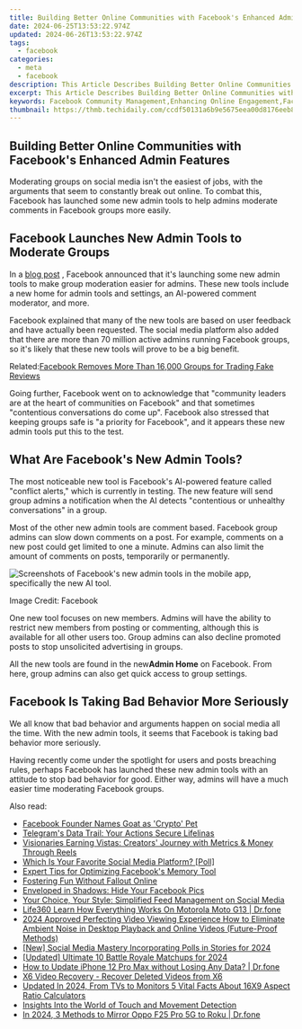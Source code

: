 ```yaml
---
title: Building Better Online Communities with Facebook's Enhanced Admin Features
date: 2024-06-25T13:53:22.974Z
updated: 2024-06-26T13:53:22.974Z
tags:
  - facebook
categories:
  - meta
  - facebook
description: This Article Describes Building Better Online Communities with Facebook's Enhanced Admin Features
excerpt: This Article Describes Building Better Online Communities with Facebook's Enhanced Admin Features
keywords: Facebook Community Management,Enhancing Online Engagement,Facebook Administration Tools,Boosting FB Community Growth,Improving Social Networks,Admin Features in Social Media,Strengthening Online Communities
thumbnail: https://thmb.techidaily.com/ccdf50131a6b9e5675eea00d8176eeb8be6c7d5597ded286e2b977dc206141e5.jpg
---
```


## Building Better Online Communities with Facebook's Enhanced Admin Features

 Moderating groups on social media isn't the easiest of jobs, with the arguments that seem to constantly break out online. To combat this, Facebook has launched some new admin tools to help admins moderate comments in Facebook groups more easily.

## Facebook Launches New Admin Tools to Moderate Groups

 In a [blog post](https://www.facebook.com/community/whats-new/new-tools-features-nurture-community/) , Facebook announced that it's launching some new admin tools to make group moderation easier for admins. These new tools include a new home for admin tools and settings, an AI-powered comment moderator, and more.

 Facebook explained that many of the new tools are based on user feedback and have actually been requested. The social media platform also added that there are more than 70 million active admins running Facebook groups, so it's likely that these new tools will prove to be a big benefit.

 Related:[Facebook Removes More Than 16,000 Groups for Trading Fake Reviews](https://www.makeuseof.com/facebook-removes-groups-trading-fake-reviews/)

 Going further, Facebook went on to acknowledge that "community leaders are at the heart of communities on Facebook" and that sometimes "contentious conversations do come up". Facebook also stressed that keeping groups safe is "a priority for Facebook", and it appears these new admin tools put this to the test.

## What Are Facebook's New Admin Tools?

 The most noticeable new tool is Facebook's AI-powered feature called "conflict alerts," which is currently in testing. The new feature will send group admins a notification when the AI detects "contentious or unhealthy conversations" in a group.

 Most of the other new admin tools are comment based. Facebook group admins can slow down comments on a post. For example, comments on a new post could get limited to one a minute. Admins can also limit the amount of comments on posts, temporarily or permanently.

![Screenshots of Facebook's new admin tools in the mobile app, specifically the new AI tool.](https://static1.makeuseofimages.com/wordpress/wp-content/uploads/2021/06/Facebook-New-Admin-Tools-Example-e1623859571101.png)

 Image Credit: Facebook

 One new tool focuses on new members. Admins will have the ability to restrict new members from posting or commenting, although this is available for all other users too. Group admins can also decline promoted posts to stop unsolicited advertising in groups.

 All the new tools are found in the new**Admin Home** on Facebook. From here, group admins can also get quick access to group settings.

## Facebook Is Taking Bad Behavior More Seriously

 We all know that bad behavior and arguments happen on social media all the time. With the new admin tools, it seems that Facebook is taking bad behavior more seriously.

 Having recently come under the spotlight for users and posts breaching rules, perhaps Facebook has launched these new admin tools with an attitude to stop bad behavior for good. Either way, admins will have a much easier time moderating Facebook groups.


<ins class="adsbygoogle"
     style="display:block"
     data-ad-format="autorelaxed"
     data-ad-client="ca-pub-7571918770474297"
     data-ad-slot="1223367746"></ins>



<ins class="adsbygoogle"
     style="display:block"
     data-ad-client="ca-pub-7571918770474297"
     data-ad-slot="8358498916"
     data-ad-format="auto"
     data-full-width-responsive="true"></ins>

<span class="atpl-alsoreadstyle">Also read:</span>
<div><ul>
<li><a href="https://facebook.techidaily.com/1719153081491-facebook-founder-names-goat-as-crypto-pet/"><u>Facebook Founder Names Goat as 'Crypto' Pet</u></a></li>
<li><a href="https://facebook.techidaily.com/telegrams-data-trail-your-actions-secure-lifelinas/"><u>Telegram's Data Trail: Your Actions Secure Lifelinas</u></a></li>
<li><a href="https://facebook.techidaily.com/visionaries-earning-vistas-creators-journey-with-metrics-and-money-through-reels/"><u>Visionaries Earning Vistas: Creators' Journey with Metrics & Money Through Reels</u></a></li>
<li><a href="https://facebook.techidaily.com/which-is-your-favorite-social-media-platform-poll/"><u>Which Is Your Favorite Social Media Platform? [Poll]</u></a></li>
<li><a href="https://facebook.techidaily.com/expert-tips-for-optimizing-facebooks-memory-tool/"><u>Expert Tips for Optimizing Facebook's Memory Tool</u></a></li>
<li><a href="https://facebook.techidaily.com/fostering-fun-without-fallout-online/"><u>Fostering Fun Without Fallout Online</u></a></li>
<li><a href="https://facebook.techidaily.com/enveloped-in-shadows-hide-your-facebook-pics/"><u>Enveloped in Shadows: Hide Your Facebook Pics</u></a></li>
<li><a href="https://facebook.techidaily.com/your-choice-your-style-simplified-feed-management-on-social-media/"><u>Your Choice, Your Style: Simplified Feed Management on Social Media</u></a></li>
<li><a href="https://fake-location.techidaily.com/life360-learn-how-everything-works-on-motorola-moto-g13-drfone-by-drfone-virtual-android/"><u>Life360 Learn How Everything Works On Motorola Moto G13 | Dr.fone</u></a></li>
<li><a href="https://audio-editing.techidaily.com/2024-approved-perfecting-video-viewing-experience-how-to-eliminate-ambient-noise-in-desktop-playback-and-online-videos-future-proof-methods/"><u>2024 Approved Perfecting Video Viewing Experience How to Eliminate Ambient Noise in Desktop Playback and Online Videos (Future-Proof Methods)</u></a></li>
<li><a href="https://instagram-video-recordings.techidaily.com/new-social-media-mastery-incorporating-polls-in-stories-for-2024/"><u>[New] Social Media Mastery  Incorporating Polls in Stories for 2024</u></a></li>
<li><a href="https://screen-video-capture.techidaily.com/updated-ultimate-10-battle-royale-matchups-for-2024/"><u>[Updated] Ultimate 10 Battle Royale Matchups for 2024</u></a></li>
<li><a href="https://review-topics.techidaily.com/how-to-update-iphone-12-pro-max-without-losing-any-data-drfone-by-drfone-ios-system-repair-ios-system-repair/"><u>How to Update iPhone 12 Pro Max without Losing Any Data? | Dr.fone</u></a></li>
<li><a href="https://techidaily.com/x6-video-recovery-recover-deleted-videos-from-x6-by-fonelab-android-recover-video/"><u>X6 Video Recovery - Recover Deleted Videos from X6</u></a></li>
<li><a href="https://smart-video-editing.techidaily.com/updated-in-2024-from-tvs-to-monitors-5-vital-facts-about-16x9-aspect-ratio-calculators/"><u>Updated In 2024, From TVs to Monitors 5 Vital Facts About 16X9 Aspect Ratio Calculators</u></a></li>
<li><a href="https://extra-information.techidaily.com/insights-into-the-world-of-touch-and-movement-detection/"><u>Insights Into the World of Touch and Movement Detection</u></a></li>
<li><a href="https://screen-mirror.techidaily.com/in-2024-3-methods-to-mirror-oppo-f25-pro-5g-to-roku-drfone-by-drfone-android/"><u>In 2024, 3 Methods to Mirror Oppo F25 Pro 5G to Roku | Dr.fone</u></a></li>
</ul></div>
